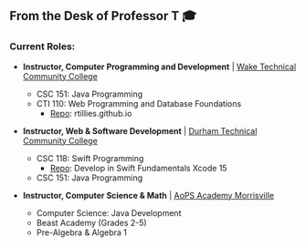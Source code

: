 ## From the Desk of Professor T 🎓

### Current Roles:
* **Instructor, Computer Programming and Development** | [Wake Technical Community College](https://www.waketech.edu/)
  * CSC 151: Java Programming
  * CTI 110: Web Programming and Database Foundations
    * [Repo](https://github.com/rtillies/rtillies.github.io): rtillies.github.io

* **Instructor, Web & Software Development** | [Durham Technical Community College](https://www.durhamtech.edu/)
  * CSC 118: Swift Programming
    * [Repo](https://github.com/rtillies/SwiftFundamentals15): Develop in Swift Fundamentals Xcode 15
  * CSC 151: Java Programming
 
* **Instructor, Computer Science & Math** | [AoPS Academy Morrisville](https://morrisville.aopsacademy.org/)
  * Computer Science: Java Development
  * Beast Academy (Grades 2-5)
  * Pre-Algebra & Algebra 1


<!--
**rtillies/rtillies** is a ✨ _special_ ✨ repository because its `README.md` (this file) appears on your GitHub profile.

Here are some ideas to get you started:

- 🔭 I’m currently working on ...
- 🌱 I’m currently learning ...
- 👯 I’m looking to collaborate on ...
- 🤔 I’m looking for help with ...
- 💬 Ask me about ...
- 📫 How to reach me: ...
- 😄 Pronouns: ...
- ⚡ Fun fact: ...
-->
